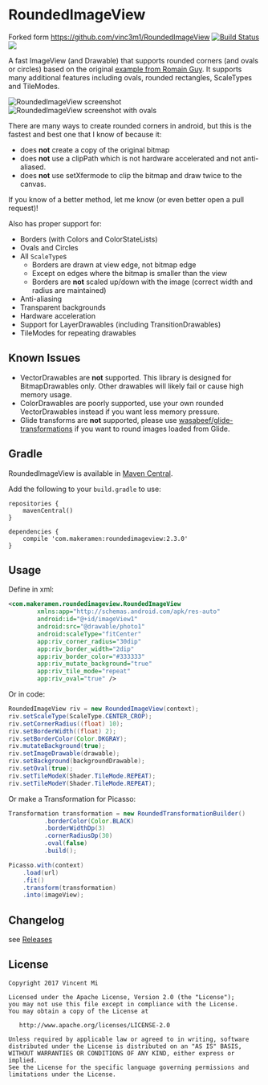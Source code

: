 RoundedImageView
================

Forked form https://github.com/vinc3m1/RoundedImageView
[![Build Status](https://travis-ci.org/systembugtj/RoundedImageView.svg?branch=master)](https://travis-ci.org/systembugtj/RoundedImageView)
[![](https://jitpack.io/v/systembugtj/roundedimageview.svg)](https://jitpack.io/#systembugtj/roundedimageview)


A fast ImageView (and Drawable) that supports rounded corners (and ovals or circles) based on the original [example from Romain Guy](http://www.curious-creature.org/2012/12/11/android-recipe-1-image-with-rounded-corners/). It supports many additional features including ovals, rounded rectangles, ScaleTypes and TileModes.

![RoundedImageView screenshot](https://raw.github.com/makeramen/RoundedImageView/master/screenshot.png)
![RoundedImageView screenshot with ovals](https://raw.github.com/makeramen/RoundedImageView/master/screenshot-oval.png)

There are many ways to create rounded corners in android, but this is the fastest and best one that I know of because it:
* does **not** create a copy of the original bitmap
* does **not** use a clipPath which is not hardware accelerated and not anti-aliased.
* does **not** use setXfermode to clip the bitmap and draw twice to the canvas.

If you know of a better method, let me know (or even better open a pull request)!

Also has proper support for:
* Borders (with Colors and ColorStateLists)
* Ovals and Circles
* All `ScaleType`s
  * Borders are drawn at view edge, not bitmap edge
  * Except on edges where the bitmap is smaller than the view
  * Borders are **not** scaled up/down with the image (correct width and radius are maintained)
* Anti-aliasing
* Transparent backgrounds
* Hardware acceleration
* Support for LayerDrawables (including TransitionDrawables)
* TileModes for repeating drawables

Known Issues
----
- VectorDrawables are **not** supported. This library is designed for BitmapDrawables only. Other drawables will likely fail or cause high memory usage. 
- ColorDrawables are poorly supported, use your own rounded VectorDrawables instead if you want less memory pressure.
- Glide transforms are **not** supported, please use [wasabeef/glide-transformations](https://github.com/wasabeef/glide-transformations) if you want to round images loaded from Glide.

Gradle
----
RoundedImageView is available in [Maven Central](http://search.maven.org/#search%7Cgav%7C1%7Cg%3A%22com.makeramen%22%20AND%20a%3A%22roundedimageview%22).

Add the following to your `build.gradle` to use:
```
repositories {
    mavenCentral()
}

dependencies {
    compile 'com.makeramen:roundedimageview:2.3.0'
}
```


Usage
----
Define in xml:

```xml
<com.makeramen.roundedimageview.RoundedImageView
        xmlns:app="http://schemas.android.com/apk/res-auto"
        android:id="@+id/imageView1"
        android:src="@drawable/photo1"
        android:scaleType="fitCenter"
        app:riv_corner_radius="30dip"
        app:riv_border_width="2dip"
        app:riv_border_color="#333333"
        app:riv_mutate_background="true"
        app:riv_tile_mode="repeat"
        app:riv_oval="true" />
```

Or in code:

```java
RoundedImageView riv = new RoundedImageView(context);
riv.setScaleType(ScaleType.CENTER_CROP);
riv.setCornerRadius((float) 10);
riv.setBorderWidth((float) 2);
riv.setBorderColor(Color.DKGRAY);
riv.mutateBackground(true);
riv.setImageDrawable(drawable);
riv.setBackground(backgroundDrawable);
riv.setOval(true);
riv.setTileModeX(Shader.TileMode.REPEAT);
riv.setTileModeY(Shader.TileMode.REPEAT);
```

Or make a Transformation for Picasso:

```java
Transformation transformation = new RoundedTransformationBuilder()
          .borderColor(Color.BLACK)
          .borderWidthDp(3)
          .cornerRadiusDp(30)
          .oval(false)
          .build();

Picasso.with(context)
    .load(url)
    .fit()
    .transform(transformation)
    .into(imageView);
```

Changelog
----------
see [Releases](https://github.com/vinc3m1/RoundedImageView/releases)




License
-------

    Copyright 2017 Vincent Mi

    Licensed under the Apache License, Version 2.0 (the "License");
    you may not use this file except in compliance with the License.
    You may obtain a copy of the License at

       http://www.apache.org/licenses/LICENSE-2.0

    Unless required by applicable law or agreed to in writing, software
    distributed under the License is distributed on an "AS IS" BASIS,
    WITHOUT WARRANTIES OR CONDITIONS OF ANY KIND, either express or implied.
    See the License for the specific language governing permissions and
    limitations under the License.
